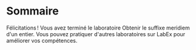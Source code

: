 # Sommaire

Félicitations ! Vous avez terminé le laboratoire Obtenir le suffixe meridiem d'un entier. Vous pouvez pratiquer d'autres laboratoires sur LabEx pour améliorer vos compétences.
